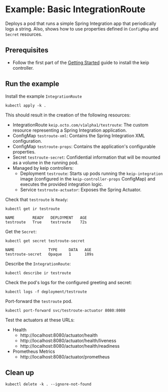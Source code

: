# Example: Basic IntegrationRoute

Deploys a pod that runs a simple Spring Integration app that periodically logs a string. Also, shows how to use
properties defined in `ConfigMap` and `Secret` resources.

## Prerequisites

- Follow the first part of the [Getting Started](..%2F..%2F..%2FREADME.md#getting-started) guide to install the keip
  controller.

## Run the example

Install the example `IntegrationRoute`

```shell
kubectl apply -k .
```

This should result in the creation of the following resources:

- IntegrationRoute `keip.octo.com/v1alpha1/testroute`: The custom resource representing a Spring Integration
  application.
- ConfigMap `testroute-xml`: Contains the Spring Integration XML configuration.
- ConfigMap `testroute-props`: Contains the application's configurable properties.
- Secret `testroute-secret`: Confidential information that will be mounted as a volume in the running
  pod.
- Managed by keip controllers:
    - Deployment `testroute`: Starts up pods running the `keip-integration`
      image (configured in the `keip-controller-props` ConfigMap) and executes the provided integration logic.
    - Service `testroute-actuator`: Exposes the Spring Actuator.

Check that `testroute` is `Ready`:

```shell
kubectl get ir testroute

NAME        READY   DEPLOYMENT   AGE
testroute   True    testroute    72s
```

Get the `Secret`:

```shell
kubectl get secret testroute-secret

NAME               TYPE     DATA   AGE
testroute-secret   Opaque   1      109s
```

Describe the `IntegrationRoute`:

```shell
kubectl describe ir testroute
```

Check the pod's logs for the configured greeting and secret:

```shell
kubectl logs -f deployment/testroute
```

Port-forward the `testroute` pod.

```shell
kubectl port-forward svc/testroute-actuator 8080:8080
```

Test the actuators at these URLs:

- Health
    - http://localhost:8080/actuator/health
    - http://localhost:8080/actuator/health/liveness
    - http://localhost:8080/actuator/health/readiness
- Prometheus Metrics
    - http://localhost:8080/actuator/prometheus

## Clean up

```shell
kubectl delete -k . --ignore-not-found
```